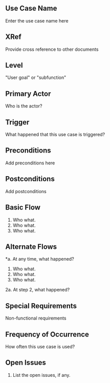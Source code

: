 

Use Case Name
-------------
Enter the use case name here

XRef
----
Provide cross reference to other documents

Level
-----
"User goal" or "subfunction"

Primary Actor
-------------
Who is the actor?

Trigger
-------
What happened that this use case is triggered?

Preconditions
-------------
Add preconditions here

Postconditions
--------------
Add postconditions

Basic Flow
----------
1. Who what.
2. Who what.
3. Who what.

Alternate Flows
---------------

*a. At any time, what happened?

1. Who what.
2. Who what.
3. Who what.

2a. At step 2, what happened?

Special Requirements
--------------------
Non-functional requirements

Frequency of Occurrence
-----------------------
How often this use case is used?

Open Issues
-----------
1. List the open issues, if any.


